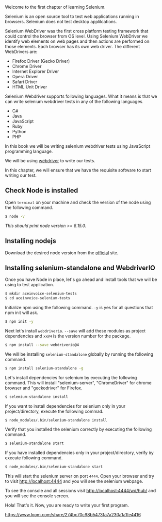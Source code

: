 Welcome to the first chapter of learning Selenium. 

Selenium is an open source tool to test web applications running in browsers.
Selenium does not test desktop applilcations.


Selenium WebDriver was the first cross platform testing framework that could control the browser from OS level. 
Using Selenium WebDriver we identify web elements on web pages and then actions are performed on those elements.
Each browser has its own web driver. The different WebDrivers are:

* Firefox Driver (Gecko Driver)
* Chrome Driver
* Internet Explorer Driver
* Opera Driver
* Safari Driver
* HTML Unit Driver

Selenium Webdriver supports following languages. What it means is that we can
write selenium webdriver tests in any of the following languages.

* C#
* Java
* JavaScript
* Ruby
* Python
* PHP

In this book we will be writing selenium webdriver tests using JavaScript programming language.

We will be using [webdriver](https://www.selenium.dev/documentation/en/webdriver/) to write our tests.


In this chapter, we will ensure that we have the requisite software to start writing our test.


## Check Node is installed

Open `terminal` on your machine and check the version of the node using the following command.

```bash
$ node -v
```

_This should print node version >= 8.15.0_.

## Installing nodejs


Download the desired node version from the [official](https://nodejs.org/en/download) site.


## Installing selenium-standalone and WebdriverIO

Once you have Node in place, let's go ahead and install tools that we will be using to test application.


```bash
$ mkdir aceinvoice-selenium-tests
$ cd aceinvoice-selenium-tests
```

Initialize npm using the following command.
`-y` is yes for  all questions that npm init will ask.


```bash
$ npm init -y
```

Next let's install `webdriverio`.
`--save` will add these modules as project dependencies and `xx@4` is the version number for the package.

```bash
$ npm install --save webdriverio@4
```

We will be installing `selenium-standalone` globally by running the following command.

```bash
$ npm install selenium-standalone -g
```

Let's install dependencies for selenium by executing the following command.
This will install "selenium-server", "ChromeDriver" for chrome browser and "geckodriver" for Firefox.

```bash
$ selenium-standalone install
```

If you want to install dependencies for selenium only in your project/directory, execute the following commad.

```bash
$ node_modules/.bin/selenium-standalone install
```

Verify that you installed the selenium correctly by executing the following command.

```bash
$ selenium-standalone start
```

If you have installed dependencies only in your project/directory, verify by execute following command.

```bash
$ node_modules/.bin/selenium-standalone start
```

This will start the selenium server on port `4444`.
Open your browser and try to visit [http://localhost:4444](http://localhost:4444)
and you will see the selenium webpage.

To see the console and all sessions visit [http://localhost:4444/wd/hub/](http://localhost:4444/wd/hub/) and you will see the console screen.

Hola! That's it. Now, you are ready to write your first program.

https://www.loom.com/share/274bc70c98b5473fa7a230a1a1fe4416
